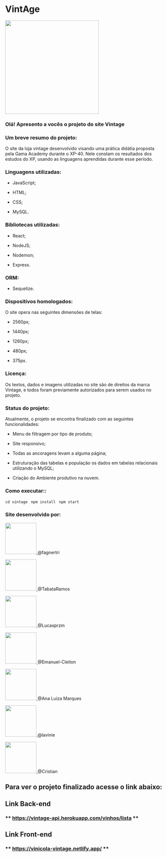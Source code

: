 # VintAge

<img  src="https://i.imgur.com/RS8qE0o.png"  width="300px;"/>

### Olá! Apresento a vocês o projeto do site Vintage

### **Um breve resumo do projeto:**

O site da loja vintage desenvolvido visando uma prática didátia proposta pela Gama Academy durante o XP-40. Nele constam os resultados dos estudos do XP, usando as linguagens aprendidas durante esse período.

### **Linguagens utilizadas:**

- JavaScript;

- HTML;

- CSS;

- MySQL.

### **Bibliotecas utilizadas:**

- React;

- NodeJS;

- Nodemon;

- Express.

### **ORM:**

- Sequelize.

### **Dispositivos homologados:**

O site opera nas seguintes dimensões de telas:

- 2560px;

- 1440px;

- 1280px;

- 480px;

- 375px.

### **Licença**:

Os textos, dados e imagens utilizadas no site são de direitos da marca Vintage, e todos foram previamente autorizados para serem usados no projeto.

### **Status do projeto**:

Atualmente, o projeto se encontra finalizado com as seguintes funcionalidades:

- Menu de filtragem por tipo de produto;

- Site responsivo;

- Todas as ancoragens levam a alguma página;

- Estruturação das tabelas e população os dados em tabelas relacionais utilizando o MySQL;

- Criação do Ambiente produtivo na nuvem.

### **Como executar:**:

`cd vintage `
`npm install `
`npm start `

### **Site desenvolvido por:**

<p  float="left">

<a  href="https://github.com/fagnertri"><img  src="https://i.imgur.com/sjb8QGC.jpg"  width="100px;"/> </a> @fagnertri

<a  href="https://github.com/TabataRamos"><img  src="https://i.imgur.com/yN5EsaR.jpg"  width="100px;"/> </a> @TabataRamos

<a  href="https://github.com/lucasprzm"><img  src="https://i.imgur.com/D6n6jkq.jpg"  width="100px;"/> </a> @Lucasprzm

<a  href="https://github.com/Emanuel-Cleiton"><img  src="https://i.imgur.com/kTzMae5.jpg"  width="100px;"/> </a> @Emanuel-Cleiton

<a  href="https://github.com/AnaLuizaMarques"><img  src="https://i.imgur.com/CGMpMyX.jpg"  width="100px;"/> </a> @Ana Luiza Marques

<a  href="https://www.behance.net/laviniaunder"><img  src="https://i.imgur.com/ul9nFyg.jpg"  width="100px;"/> </a> @lavinie

<a  href="https://www.behance.net/christianfrana1"><img  src="https://i.imgur.com/RsXExzN.jpg"  width="100px;"/> </a> @Cristian

</p>

## **Para ver o projeto finalizado acesse o link abaixo:**

## Link Back-end

### ** https://vintage-api.herokuapp.com/vinhos/lista **

## Link Front-end

### ** https://vinicola-vintage.netlify.app/ **
